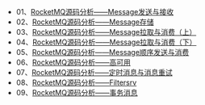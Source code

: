   * 01、[RocketMQ源码分析——Message发送与接收](http://cmsblogs.com/?p=3218)
  * 02、[RocketMQ源码分析——Message存储](http://cmsblogs.com/?p=3220)
  * 03、[RocketMQ源码分析——Message拉取与消费（上）](http://cmsblogs.com/?p=3222)
  * 04、[RocketMQ源码分析——Message拉取与消费（下）](http://cmsblogs.com/?p=3224)
  * 05、[RocketMQ源码分析——Message顺序发送与消费](http://cmsblogs.com/?p=3226)
  * 06、[RocketMQ源码分析——高可用](http://cmsblogs.com/?p=3228)
  * 07、[RocketMQ源码分析——定时消息与消息重试](http://cmsblogs.com/?p=3230)
  * 08、[RocketMQ源码分析——Filtersrv](http://cmsblogs.com/?p=3232)
  * 09、[RocketMQ源码分析——事务消息](http://cmsblogs.com/?p=3234)

